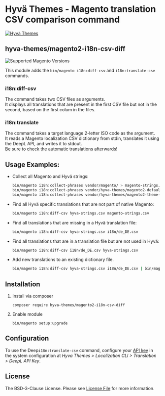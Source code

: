 # Hyvä Themes - Magento translation CSV comparison command 

[![Hyvä Themes](https://gitlab.hyva.io/uploads/-/system/group/avatar/617/hyva-logo-360.png?width=160)](https://hyva.io/)

## hyva-themes/magento2-i18n-csv-diff

![Supported Magento Versions][ico-compatibility]

This module adds the `bin/magento i18n:diff-csv` and `i18n:translate-csv` commands.

### i18n:diff-csv

The command takes two CSV files as arguments.    
It displays all translations that are present in the first CSV file but not in the second, based on the first colum in the files.

### i18n:translate

The command takes a target language 2-letter ISO code as the argument.  
It reads a Magento localization CSV dictionary from stdin, translates it using the DeepL API, and writes it to stdout.  
Be sure to check the automatic translations afterwards! 

## Usage Examples:

* Collect all Magento and Hyvä strings:
    ```sh
    bin/magento i18n:collect-phrases vendor/magento/ > magento-strings.csv
    bin/magento i18n:collect-phrases vendor/hyva-themes/magento2-default-theme/ > hyva-strings.csv
    bin/magento i18n:collect-phrases vendor/hyva-themes/magento2-theme-module/ >> hyva-strings.csv
    ```
* Find all Hyvä specific translations that are not part of native Magento:
    ```sh
    bin/magento i18n:diff-csv hyva-strings.csv magento-strings.csv
    ```

* Find all translations that are missing in a Hyvä translation file:
    ```sh
    bin/magento i18n:diff-csv hyva-strings.csv i18n/de_DE.csv
    ```
* Find all translations that are in a translation file but are not used in Hyvä:
    ```sh
    bin/magento i18n:diff-csv i18n/de_DE.csv hyva-strings.csv
    ```
* Add new translations to an existing dictionary file.
    ```sh
    bin/magento i18n:diff-csv hyva-strings.csv i18n/de_DE.csv | bin/magento i18n:translate-csv DE >> i18n/de_DE.csv
    ```

## Installation
  
1. Install via composer
    ```
    composer require hyva-themes/magento2-i18n-csv-diff
    ```
2. Enable module
    ```
    bin/magento setup:upgrade
    ```

## Configuration
  
To use the Deep`i18n:translate-csv` command, configure your [API key](https://www.deepl.com/pro-api?cta=header-pro-api/) in the system configuration at *Hyva Themes > Localization CLI > Translation > DeepL API Key*. 

## License

The BSD-3-Clause License. Please see [License File](LICENSE.txt) for more information.

[ico-compatibility]: https://img.shields.io/badge/magento-%202.3%20|%202.4-brightgreen.svg?logo=magento&longCache=true&style=flat-square
